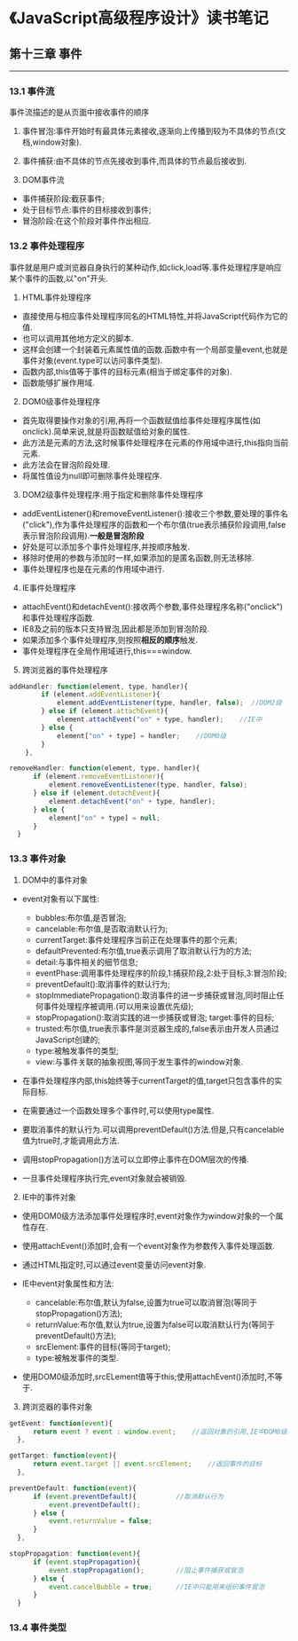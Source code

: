 # 《JavaScript高级程序设计》读书笔记 #


## 第十三章 事件 ##

---------------------
### 13.1 事件流 ###
  事件流描述的是从页面中接收事件的顺序
1. 事件冒泡:事件开始时有最具体元素接收,逐渐向上传播到较为不具体的节点(文档,window对象).

2. 事件捕获:由不具体的节点先接收到事件,而具体的节点最后接收到.

3. DOM事件流
  - 事件捕获阶段:截获事件;
  - 处于目标节点:事件的目标接收到事件;
  - 冒泡阶段:在这个阶段对事件作出相应.

### 13.2 事件处理程序 ###
事件就是用户或浏览器自身执行的某种动作,如click,load等.事件处理程序是响应某个事件的函数,以"on"开头.

1. HTML事件处理程序
  - 直接使用与相应事件处理程序同名的HTML特性,并将JavaScript代码作为它的值.
  - 也可以调用其他地方定义的脚本.
  - 这样会创建一个封装着元素属性值的函数.函数中有一个局部变量event,也就是事件对象(event.type可以访问事件类型).
  - 函数内部,this值等于事件的目标元素(相当于绑定事件的对象).
  - 函数能够扩展作用域.

2. DOM0级事件处理程序
  - 首先取得要操作对象的引用,再将一个函数赋值给事件处理程序属性(如onclick).简单来说,就是将函数赋值给对象的属性.
  - 此方法是元素的方法,这时候事件处理程序在元素的作用域中进行,this指向当前元素.
  - 此方法会在冒泡阶段处理.
  - 将属性值设为null即可删除事件处理程序.

3. DOM2级事件处理程序:用于指定和删除事件处理程序
  - addEventListener()和removeEventListener():接收三个参数,要处理的事件名("click"),作为事件处理程序的函数和一个布尔值(true表示捕获阶段调用,false表示冒泡阶段调用).**一般是冒泡阶段**
  - 好处是可以添加多个事件处理程序,并按顺序触发.
  - 移除时使用的参数与添加时一样,如果添加的是匿名函数,则无法移除.
  - 事件处理程序也是在元素的作用域中进行.

4. IE事件处理程序
  - attachEvent()和detachEvent():接收两个参数,事件处理程序名称("onclick")和事件处理程序函数.
  - IE8及之前的版本只支持冒泡,因此都是添加到冒泡阶段.
  - 如果添加多个事件处理程序,则按照**相反的顺序**触发.
  - 事件处理程序在全局作用域进行,this===window.

5. 跨浏览器的事件处理程序
  ``` JavaScript
  addHandler: function(element, type, handler){
          if (element.addEventListener){
              element.addEventListener(type, handler, false);  //DOM2级
          } else if (element.attachEvent){
              element.attachEvent("on" + type, handler);    //IE中
          } else {
              element["on" + type] = handler;    //DOM0级
          }
      },

  removeHandler: function(element, type, handler){
        if (element.removeEventListener){
            element.removeEventListener(type, handler, false);
        } else if (element.detachEvent){
            element.detachEvent("on" + type, handler);
        } else {
            element["on" + type] = null;
        }
    }
  ```

### 13.3 事件对象 ###
1. DOM中的事件对象
  - event对象有以下属性:
    - bubbles:布尔值,是否冒泡;
    - cancelable:布尔值,是否取消默认行为;
    - currentTarget:事件处理程序当前正在处理事件的那个元素;
    - defaultPrevented:布尔值,true表示调用了取消默认行为的方法;
    - detail:与事件相关的细节信息;
    - eventPhase:调用事件处理程序的阶段,1:捕获阶段,2:处于目标,3:冒泡阶段;
    - preventDefault():取消事件的默认行为;
    - stopImmediatePropagation():取消事件的进一步捕获或冒泡,同时阻止任何事件处理程序被调用.(可以用来设置优先级);
    - stopPropagation():取消实践的进一步捕获或冒泡;
    target:事件的目标;
    - trusted:布尔值,true表示事件是浏览器生成的,false表示由开发人员通过JavaScript创建的;
    - type:被触发事件的类型;
    - view:与事件关联的抽象视图,等同于发生事件的window对象.

  - 在事件处理程序内部,this始终等于currentTarget的值,target只包含事件的实际目标.

  - 在需要通过一个函数处理多个事件时,可以使用type属性.

  - 要取消事件的默认行为.可以调用preventDefault()方法.但是,只有cancelable值为true时,才能调用此方法.

  - 调用stopPropagation()方法可以立即停止事件在DOM层次的传播.

  - 一旦事件处理程序执行完,event对象就会被销毁.

2. IE中的事件对象
  - 使用DOM0级方法添加事件处理程序时,event对象作为window对象的一个属性存在.

  - 使用attachEvent()添加时,会有一个event对象作为参数传入事件处理函数.

  - 通过HTML指定时,可以通过event变量访问event对象.

  - IE中event对象属性和方法:
    - cancelable:布尔值,默认为false,设置为true可以取消冒泡(等同于stopPropagation()方法);
    - returnValue:布尔值,默认为true,设置为false可以取消默认行为(等同于preventDefault()方法);
    - srcElement:事件的目标(等同于target);
    - type:被触发事件的类型.

  - 使用DOM0级添加时,srcELement值等于this;使用attachEvent()添加时,不等于.

3. 跨浏览器的事件对象
  ``` JavaScript
  getEvent: function(event){
        return event ? event : window.event;    //返回对象的引用,IE中DOM0级不同
    },

  getTarget: function(event){
        return event.target || event.srcElement;    //返回事件的目标
    },

  preventDefault: function(event){
        if (event.preventDefault){          //取消默认行为
            event.preventDefault();
        } else {
            event.returnValue = false;
        }
    },

  stopPropagation: function(event){
        if (event.stopPropagation){
            event.stopPropagation();        //阻止事件捕获或冒泡
        } else {
            event.cancelBubble = true;      //IE中只能用来组织事件冒泡
        }
    }
  ```

### 13.4 事件类型 ###
